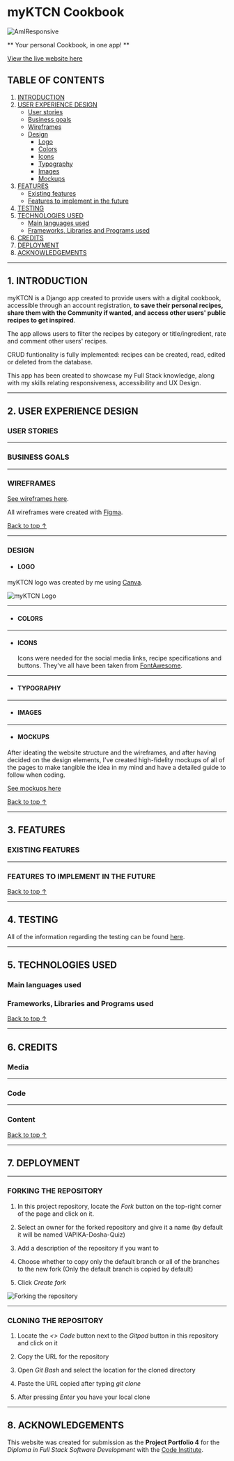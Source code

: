 # myKTCN Cookbook

![AmIResponsive](docs/README-images/amiresponsive.png)

** Your personal Cookbook, in one app! **

[View the live website here](https://my-ktcn.herokuapp.com/)

## TABLE OF CONTENTS

1. [INTRODUCTION](#1-introduction)
2. [USER EXPERIENCE DESIGN](#2-user-experience-design)
   - [User stories](#user-stories)
   - [Business goals](#business-goals)
   - [Wireframes](#wireframes)
   - [Design](#design)
     - [Logo](#logo)
     - [Colors](#colors)
     - [Icons](#icons)
     - [Typography](#typography)
     - [Images](#images)
     - [Mockups](#mockups)
3. [FEATURES](#3-features)
   - [Existing features](#existing-features)
   - [Features to implement in the future](#features-to-implement-in-the-future)
4. [TESTING](#4-testing)
5. [TECHNOLOGIES USED](#5-technologies-used)
   - [Main languages used](#main-languages-used)
   - [Frameworks, Libraries and Programs used](#frameworks-libraries-and-programs-used)
6. [CREDITS](#6-credits)
7. [DEPLOYMENT](#7-deployment)
8. [ACKNOWLEDGEMENTS](#8-acknowledgements)
- - -
## 1. INTRODUCTION

myKTCN is a Django app created to provide users with a digital cookbook, accessible through an account registration, __to save their personal recipes, share them with the Community if wanted, and access other users' public recipes to get inspired__.

The app allows users to filter the recipes by category or title/ingredient, rate and comment other users' recipes. 

CRUD funtionality is fully implemented: recipes can be created, read, edited or deleted from the database.

This app has been created to showcase my Full Stack knowledge, along with my skills relating responsiveness, accessibility and UX Design.
- - - 
## 2. USER EXPERIENCE DESIGN

### USER STORIES

- - - 
### BUSINESS GOALS

- - -
### WIREFRAMES

[See wireframes here]().

All wireframes were created with [Figma](https://www.figma.com/).

[Back to top ↑](README.md/#myktcn-cookbook)
- - - 
### DESIGN

- #### LOGO

myKTCN logo was created by me using [Canva](https://www.canva.com/).

![myKTCN Logo](docs/README-images/myKTCN-logo.png)
- - - 
- #### COLORS


- - -

- #### ICONS
  Icons were needed for the social media links, recipe specifications and buttons. They've all have been taken from [FontAwesome](https://fontawesome.com/).

- - - 
- #### TYPOGRAPHY



- - - 
- #### IMAGES



- - - 
- #### MOCKUPS

After ideating the website structure and the wireframes, and after having decided on the design elements, I've created high-fidelity mockups of all of the pages to make tangible the idea in my mind and have a detailed guide to follow when coding.

[See mockups here](docs/mockups)

[Back to top ↑](README.md/#myktcn-cookbook)
- - - 
## 3. FEATURES

### EXISTING FEATURES



- - - 

### FEATURES TO IMPLEMENT IN THE FUTURE


[Back to top ↑](README.md/#myktcn-cookbook)
- - - 

## 4. TESTING

All of the information regarding the testing can be found [here](TESTING.md).

- - - 
## 5. TECHNOLOGIES USED

### Main languages used

### Frameworks, Libraries and Programs used

[Back to top ↑](README.md/#myktcn-cookbook)
- - - 

## 6. CREDITS

### Media


- - - 
### Code


- - - 
### Content


[Back to top ↑](README.md/#myktcn-cookbook)
- - - 
## 7. DEPLOYMENT

- - - 
### FORKING THE REPOSITORY

 1) In this project repository, locate the _Fork_ button on the top-right corner of the page and click on it. 

 2) Select an owner for the forked repository and give it a name (by default it will be named VAPIKA-Dosha-Quiz)

 3) Add a description of the repository if you want to

 4) Choose whether to copy only the default branch or all of the branches to the new fork (Only the default branch is copied by default)

 5) Click _Create fork_

![Forking the repository](docs/README-images/how-to-fork.gif) 
- - -
### CLONING THE REPOSITORY

1) Locate the _<> Code_ button next to the _Gitpod_ button in this repository and click on it

2) Copy the URL for the repository

3) Open _Git Bash_ and select the location for the cloned directory

4) Paste the URL copied after typing _git clone_

5) After pressing _Enter_ you have your local clone

- - - 
## 8. ACKNOWLEDGEMENTS

This website was created for submission as the __Project Portfolio 4__ for the _Diploma in Full Stack Software Development_ with the [Code Institute](https://codeinstitute.net/). 

